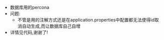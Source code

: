 - 数据库用的percona
- 问题:
  - 不管是用的注解方式还是在application.properties中配置都无法使得id取消自动生成,而让数据库自己自增
- 详情见代码,谢谢了!

